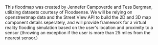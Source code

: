 This floodmap was created by Jennefer Campoverde and Tess Bergman, utilizing datasets courtesy of Floodsense. We will be relying on openstreetmap data and the Street View API to build the 2D and 3D map component details seperately, and will provide framework for a virtual reality flooding simulation based on the user's location and proximity to a sensor (throwing an exception if the user is more than 25 miles from the nearest sensor.)

